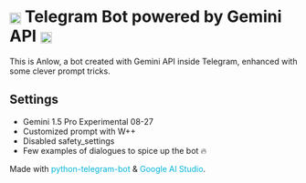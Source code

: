 <h1>
  <img src="https://upload.wikimedia.org/wikipedia/commons/8/82/Telegram_logo.svg" alt="Telegram Logo" width="20" style="vertical-align: middle;" />
  Telegram Bot powered by Gemini API
  <img src="https://uxwing.com/wp-content/themes/uxwing/download/brands-and-social-media/google-gemini-icon.png" alt="Gemini Logo" width="20" style="vertical-align: middle;" />
</h1>

<p>This is Anlow, a bot created with Gemini API inside Telegram, enhanced with some clever prompt tricks.</p>

<h2>Settings</h2>
<ul>
  <li>Gemini 1.5 Pro Experimental 08-27</li>
  <li>Customized prompt with W++</li>
  <li>Disabled safety_settings</li>
  <li>Few examples of dialogues to spice up the bot 🔥</li>
</ul>

<p>Made with 
  <a href="https://python-telegram-bot.org" style="color: #00b4d8; text-decoration: none;">python-telegram-bot</a> & 
  <a href="https://aistudio.google.com/" style="color: #00b4d8; text-decoration: none;">Google AI Studio</a>.
</p>

